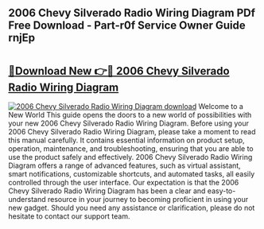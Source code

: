 ## 2006 Chevy Silverado Radio Wiring Diagram PDf Free Download - Part-r0f Service Owner Guide rnjEp

# <h2><a href="http://dfoyme.blite.top/?on=2006+Chevy+Silverado+Radio+Wiring+Diagram">🔗Download New 👉🔴 2006 Chevy Silverado Radio Wiring Diagram</a></h2>

[![2006 Chevy Silverado Radio Wiring Diagram download](https://i.imgur.com/lujVjoI.png)](http://dfoyme.blite.top/?on=2006+Chevy+Silverado+Radio+Wiring+Diagram)
Welcome to a New World This guide opens the doors to a new world of possibilities with your new 2006 Chevy Silverado Radio Wiring Diagram. Before using your 2006 Chevy Silverado Radio Wiring Diagram, please take a moment to read this manual carefully. It contains essential information on product setup, operation, maintenance, and troubleshooting, ensuring that you are able to use the product safely and effectively. 2006 Chevy Silverado Radio Wiring Diagram offers a range of advanced features, such as virtual assistant, smart notifications, customizable shortcuts, and automated tasks, all easily controlled through the user interface. Our expectation is that the 2006 Chevy Silverado Radio Wiring Diagram has been a clear and easy-to-understand resource in your journey to becoming proficient in using your new gadget. Should you need any assistance or clarification, please do not hesitate to contact our support team.
